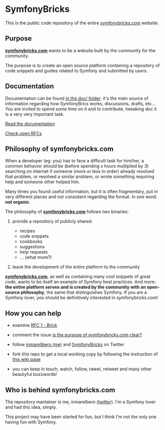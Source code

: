 # SymfonyBricks

This is the public code repository of the entire [symfonybricks.com](http://symfonybricks.com) website.

## Purpose

__[symfonybricks.com](http://symfonybricks.com)__ wants to be a website built by the community for the community.

The purpose is to create an open source platform containing a repository of code snippets and guides related to Symfony and submitted by users.

## Documentation

Documentation can be found [in the doc/ folder](https://github.com/inmarelibero/SymfonyBricks/tree/master/doc): it's the main source of information regarding how SymfonyBrics works, discussions, drafts, etc... You are invited to spend some time on it and to contribute, tweaking doc it is a very very important task.

[Read the documentation](doc/index.md)

[Check open RFCs](https://github.com/inmarelibero/SymfonyBricks/tree/master/doc/RFC)


## Philosophy of symfonybricks.com

When a developer (eg: you) has to face a difficult task for him/her, a common behavior should be (before spending *x* hours multiplied by *3*) searching on internet if someone (more or less in order) already resolved that problem, or resolved a similar problem, or wrote something requiring help and someone other helped him.

Many times you found useful information, but it is often fragmentary, put in very different places and not consistent regarding the format. In one word: __not organic__.


The philosophy of __[symfonybricks.com](http://symfonybricks.com)__ follows two binaries:

1. provide a repository of publicly shared:
    - recipes
    - code snippets
    - cookbooks
    - suggestions
    - help requests
    - ... (what more?)

2. leave the development of the entire platform to the community


__[symfonybricks.com](http://symfonybricks.com)__, as well as containing many cool snippets of great code, wants to be itself an example of Symfony best practices. And more: __the entire platform serves and is created by the community with an open-source philosophy__, the same that distinguishes Symfony. If you are a Symfony lover, you should be definitively interested in symfonybricks.com!

## How you can help

- examine [RFC 1 - Brick](https://github.com/inmarelibero/SymfonyBricks/blob/master/doc/RFC/RFC_1_-_Brick.md)
- comment the issue [is the purpose of symfonybricks.com clear?](https://github.com/inmarelibero/SymfonyBricks/issues/1)


- follow [inmarelibero (me)](https://twitter.com/inmarelibero) and [SymfonyBricks](https://twitter.com/SymfonyBricks) on Twitter
- fork this repo to get a local working copy by following the instruction of [this wiki page](https://github.com/inmarelibero/SymfonyBricks/wiki/Get-a-working-local-copy:-instructions)
- you can keep in touch, watch, follow, tweet, retweet and many other beautyful bozzwords!

## Who is behind symfonybricks.com

The repository mantainer is me, inmarelbero [(twitter)](https://github.com/inmarelibero). I'm a Symfony lover and had this idea, simply.

This project may have been started for fun, but I think I'm not the only one having fun with Symfony.